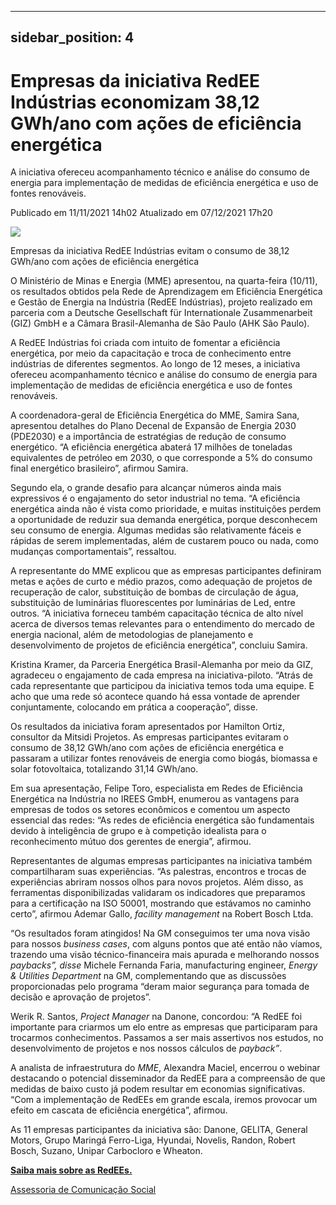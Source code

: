 
---
sidebar_position: 4
---

# Empresas da iniciativa RedEE Indústrias economizam 38,12 GWh/ano com ações de eficiência energética

A iniciativa ofereceu acompanhamento técnico e análise do consumo de energia para implementação de medidas de eficiência energética e uso de fontes renováveis.

Publicado em 11/11/2021 14h02 Atualizado em 07/12/2021 17h20

![ ](https://www.gov.br/mme/pt-br/assuntos/noticias/empresas-da-iniciativa-redee-industrias-evitam-o-consumo-de-38-12-gwh-ano-com-acoes-de-eficiencia-energetica/empresas-da-iniciativa-redee-industrias-evitam-o-consumo-de-38-12-gwhano-com-acoes-de-eficiencia-energetica.png/@@images/5c1adf19-6168-4b80-9c3f-014347d0529a.png)

Empresas da iniciativa RedEE Indústrias evitam o consumo de 38,12 GWh/ano com ações de eficiência energética

O Ministério de Minas e Energia (MME) apresentou, na quarta-feira (10/11), os resultados obtidos pela Rede de Aprendizagem em Eficiência Energética e Gestão de Energia na Indústria (RedEE Indústrias), projeto realizado em parceria com a Deutsche Gesellschaft für Internationale Zusammenarbeit (GIZ) GmbH e a Câmara Brasil-Alemanha de São Paulo (AHK São Paulo).

A RedEE Indústrias foi criada com intuito de fomentar a eficiência energética, por meio da capacitação e troca de conhecimento entre indústrias de diferentes segmentos. Ao longo de 12 meses, a iniciativa ofereceu acompanhamento técnico e análise do consumo de energia para implementação de medidas de eficiência energética e uso de fontes renováveis.

A coordenadora-geral de Eficiência Energética do MME, Samira Sana, apresentou detalhes do Plano Decenal de Expansão de Energia 2030 (PDE2030) e a importância de estratégias de redução de consumo energético. “A eficiência energética abaterá 17 milhões de toneladas equivalentes de petróleo em 2030, o que corresponde a 5% do consumo final energético brasileiro”, afirmou Samira.

Segundo ela, o grande desafio para alcançar números ainda mais expressivos é o engajamento do setor industrial no tema. “A eficiência energética ainda não é vista como prioridade, e muitas instituições perdem a oportunidade de reduzir sua demanda energética, porque desconhecem seu consumo de energia. Algumas medidas são relativamente fáceis e rápidas de serem implementadas, além de custarem pouco ou nada, como mudanças comportamentais”, ressaltou.

A representante do MME explicou que as empresas participantes definiram metas e ações de curto e médio prazos, como adequação de projetos de recuperação de calor, substituição de bombas de circulação de água, substituição de luminárias fluorescentes por luminárias de Led, entre outros. “A iniciativa forneceu também capacitação técnica de alto nível acerca de diversos temas relevantes para o entendimento do mercado de energia nacional, além de metodologias de planejamento e desenvolvimento de projetos de eficiência energética”, concluiu Samira. 

Kristina Kramer, da Parceria Energética Brasil-Alemanha por meio da GIZ, agradeceu o engajamento de cada empresa na iniciativa-piloto. “Atrás de cada representante que participou da iniciativa temos toda uma equipe. E acho que uma rede só acontece quando há essa vontade de aprender conjuntamente, colocando em prática a cooperação”, disse.

Os resultados da iniciativa foram apresentados por Hamilton Ortiz, consultor da Mitsidi Projetos. As empresas participantes evitaram o consumo de 38,12 GWh/ano com ações de eficiência energética e passaram a utilizar fontes renováveis de energia como biogás, biomassa e solar fotovoltaica, totalizando 31,14 GWh/ano.

Em sua apresentação, Felipe Toro, especialista em Redes de Eficiência Energética na Indústria no IREES GmbH, enumerou as vantagens para empresas de todos os setores econômicos e comentou um aspecto essencial das redes: “As redes de eficiência energética são fundamentais devido à inteligência de grupo e à competição idealista para o reconhecimento mútuo dos gerentes de energia”, afirmou.

Representantes de algumas empresas participantes na iniciativa também compartilharam suas experiências. “As palestras, encontros e trocas de experiências abriram nossos olhos para novos projetos. Além disso, as ferramentas disponibilizadas validaram os indicadores que preparamos para a certificação na ISO 50001, mostrando que estávamos no caminho certo”, afirmou Ademar Gallo, _facility management_ na Robert Bosch Ltda.

“Os resultados foram atingidos! Na GM conseguimos ter uma nova visão para nossos _business cases_, com alguns pontos que até então não víamos, trazendo uma visão técnico-financeira mais apurada e melhorando nossos _paybacks”, disse_ Michele Fernanda Faria, manufacturing engineer, _Energy & Utilities Department_ na GM, complementando que as discussões proporcionadas pelo programa “deram maior segurança para tomada de decisão e aprovação de projetos”.

Werik R. Santos, _Project Manager_ na Danone, concordou: “A RedEE foi importante para criarmos um elo entre as empresas que participaram para trocarmos conhecimentos. Passamos a ser mais assertivos nos estudos, no desenvolvimento de projetos e nos nossos cálculos de _payback”_.

A analista de infraestrutura do _MME_, Alexandra Maciel, encerrou o webinar destacando o potencial disseminador da RedEE para a compreensão de que medidas de baixo custo já podem resultar em economias significativas. “Com a implementação de RedEEs em grande escala, iremos provocar um efeito em cascata de eficiência energética”, afirmou.

As 11 empresas participantes da iniciativa são: Danone, GELITA, General Motors, Grupo Maringá Ferro-Liga, Hyundai, Novelis, Randon, Robert Bosch, Suzano, Unipar Carbocloro e Wheaton. 

**[Saiba mais sobre as RedEEs.](https://www.gov.br/mme/pt-br/assuntos/secretarias/spe/sef/redee-industria/)**

[Assessoria de Comunicação Social](/docs/minas-e-energia/links)
